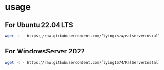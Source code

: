 # usage
## For Ubuntu 22.04 LTS
```bash
wget -O - https://raw.githubusercontent.com/flying1574/PalServerInstallScript/main/ubuntuInstall.sh|sh
```

## For WindowsServer 2022
```bash
wget -O - https://raw.githubusercontent.com/flying1574/PalServerInstallScript/main/winInstall.ps1|sh
```
